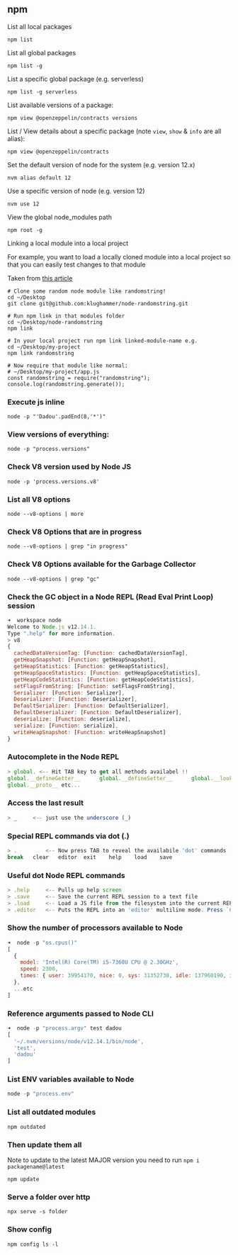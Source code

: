 ## npm

List all local packages

```
npm list
```

List all global packages

```
npm list -g
```

List a specific global package (e.g. serverless)

```
npm list -g serverless
```

List available versions of a package:

```
npm view @openzeppelin/contracts versions
```

List / View details about a specific package (note `view`, `show` & `info` are all alias):

```
npm view @openzeppelin/contracts
```

Set the default version of node for the system (e.g. version 12.x)

```
nvm alias default 12
```

Use a specific version of node (e.g. version 12)

```
nvm use 12
```

View the global node_modules path

```
npm root -g
```

Linking a local module into a local project

For example, you want to load a locally cloned module into a local project so that you can easily test changes to that module

Taken from [this article](https://medium.com/@alexishevia/the-magic-behind-npm-link-d94dcb3a81af)

```
# Clone some random node module like randomstring!
cd ~/Desktop
git clone git@github.com:klughammer/node-randomstring.git

# Run npm link in that modules folder
cd ~/Desktop/node-randomstring
npm link

# In your local project run npm link linked-module-name e.g.
cd ~/Desktop/my-project
npm link randomstring

# Now require that module like normal:
# ~/Desktop/my-project/app.js
const randomstring = require("randomstring");
console.log(randomstring.generate());
```

### Execute js inline

`node -p "'Dadou'.padEnd(8,'*')"`

### View versions of everything:

`node -p "process.versions"`

### Check V8 version used by Node JS

`node -p 'process.versions.v8'`

### List all V8 options

`node --v8-options | more`

### Check V8 Options that are in progress

`node --v8-options | grep "in progress"`

### Check V8 Options available for the Garbage Collector

`node --v8-options | grep "gc"`

### Check the GC object in a Node REPL (Read Eval Print Loop) session

```js
➜  workspace node
Welcome to Node.js v12.14.1.
Type ".help" for more information.
> v8
{
  cachedDataVersionTag: [Function: cachedDataVersionTag],
  getHeapSnapshot: [Function: getHeapSnapshot],
  getHeapStatistics: [Function: getHeapStatistics],
  getHeapSpaceStatistics: [Function: getHeapSpaceStatistics],
  getHeapCodeStatistics: [Function: getHeapCodeStatistics],
  setFlagsFromString: [Function: setFlagsFromString],
  Serializer: [Function: Serializer],
  Deserializer: [Function: Deserializer],
  DefaultSerializer: [Function: DefaultSerializer],
  DefaultDeserializer: [Function: DefaultDeserializer],
  deserialize: [Function: deserialize],
  serialize: [Function: serialize],
  writeHeapSnapshot: [Function: writeHeapSnapshot]
}
```

### Autocomplete in the Node REPL

```js
> global. <-- Hit TAB key to get all methods availabel !!
global.__defineGetter__      global.__defineSetter__      global.__lookupGetter__      global.__lookupSetter__
global.__proto__ etc...
```

### Access the last result

```js
> _     <-- just use the underscore (_)
```

### Special REPL commands via dot (.)

```js
> . 		<-- Now press TAB to reveal the availabile 'dot' commands
break   clear   editor  exit    help    load    save
```

### Useful dot Node REPL commands

```js
> .help 	<-- Pulls up help screen
> .save 	<-- Save the current REPL session to a text file
> .load 	<-- Load a JS file from the filesystem into the current REPL session
> .editor 	<-- Puts the REPL into an 'editor' multiline mode. Press `CTL + D `when done.
```

### Show the number of processors available to Node

```js
➜  node -p "os.cpus()"
[
  {
    model: 'Intel(R) Core(TM) i5-7360U CPU @ 2.30GHz',
    speed: 2300,
    times: { user: 39954170, nice: 0, sys: 31352730, idle: 137960190, irq: 0 }
  },
  ...etc
]
```

### Reference arguments passed to Node CLI

```js
➜  node -p "process.argv" test dadou
[
  '~/.nvm/versions/node/v12.14.1/bin/node',
  'test',
  'dadou'
]
```

### List ENV variables available to Node

```js
node -p "process.env"
```

### List all outdated modules

```
npm outdated
```

### Then update them all

Note to update to the latest MAJOR version you need to run `npm i packagename@latest`

```
npm update
```

### Serve a folder over http

```
npx serve -s folder
```

### Show config

```
npm config ls -l
```